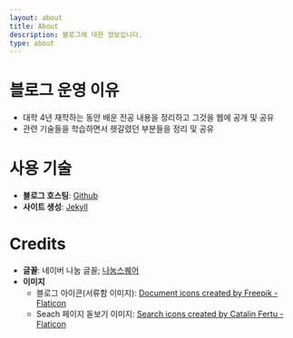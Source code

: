 ```yaml
---
layout: about
title: About
description: 블로그에 대한 정보입니다.
type: about
---
```

# 블로그 운영 이유

- 대학 4년 재학하는 동안 배운 전공 내용을 정리하고 그것을 웹에 공개 및 공유
- 관련 기술들을 학습하면서 헷갈렸던 부분들을 정리 및 공유

# 사용 기술

- **블로그 호스팅**: [Github](https://github.com/)
- **사이트 생성**: [Jekyll](https://jekyllrb.com/)

# Credits

- **글꼴**: 네이버 나눔 글꼴; [나눔스퀘어](https://hangeul.naver.com/font/nanum)
- **이미지**
  - 블로그 아이콘(서류함 이미지): <a href="https://www.flaticon.com/free-icons/document" title="document icons">Document icons created by Freepik - Flaticon</a>
  - Seach 페이지 돋보기 이미지: <a href="https://www.flaticon.com/free-icons/search" title="search icons">Search icons created by Catalin Fertu - Flaticon</a>